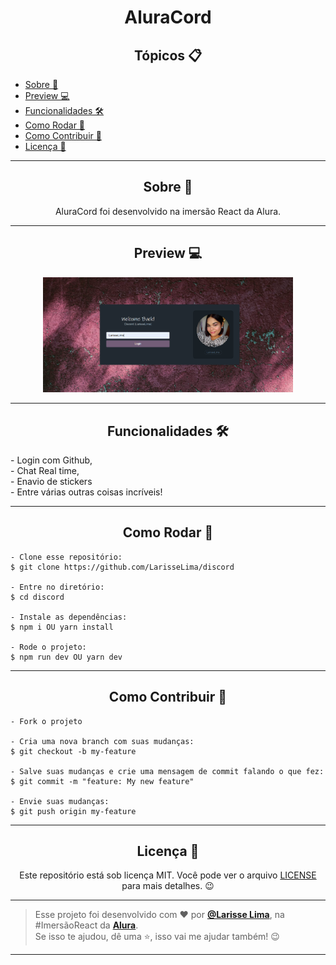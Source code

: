 <h1 align="center">AluraCord</h1>


<h2 align="center">Tópicos 📋</h2>

   <p>
   
   - [Sobre 📖](#sobre-)
   - [Preview 💻](#preview-)
   - [Funcionalidades 🛠️](#Funcionalidades-%EF%B8%8F)
   - [Como Rodar 🤔](#como-usar-)
   - [Como Contribuir 💪](#como-contribuir-)
   - [Licença 📝](#licença-)

   </p>

---

<h2 align="center">Sobre 📖</h2>
   
<p align="center">
   AluraCord foi desenvolvido na imersão React da Alura.
</p>

---

<h2 align="center">Preview 💻</h2>

   <p align="center">
      <img src="assets/images/demo.png" width="400" alt="Demo">
   </p>

---

<h2 align="center">Funcionalidades 🛠️</h2>

   <p>   
    - Login com Github,<br>
    - Chat Real time,<br>
    - Enavio de stickers<br>
- Entre várias outras coisas incríveis!
   </p>

---

<h2 align="center">Como Rodar 🤔</h2>

   ```
   - Clone esse repositório:
   $ git clone https://github.com/LarisseLima/discord 

   - Entre no diretório:
   $ cd discord

   - Instale as dependências:
   $ npm i OU yarn install

   - Rode o projeto: 
   $ npm run dev OU yarn dev
   ```

---

<h2 align="center">Como Contribuir 💪</h2>

   ```
   - Fork o projeto 

   - Cria uma nova branch com suas mudanças:
   $ git checkout -b my-feature

   - Salve suas mudanças e crie uma mensagem de commit falando o que fez:
   $ git commit -m "feature: My new feature"

   - Envie suas mudanças:
   $ git push origin my-feature
   ```

---

<h2 align="center">Licença 📝</h2>

<p align="center">
   Este repositório está sob licença MIT. Você pode ver o arquivo <a href="">LICENSE</a> para mais detalhes. 😉
</p>

   ---

   >Esse projeto foi desenvolvido com ❤️ por **[@Larisse Lima](https://www.linkedin.com/in/larisselima/)**, na #ImersãoReact da **[Alura](https://www.alura.com.br/)**.<br>
   Se isso te ajudou, dê uma ⭐, isso vai me ajudar também! 😉

---
